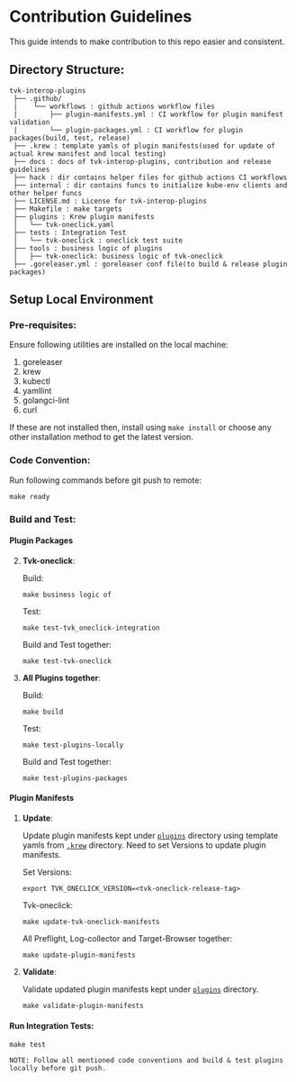 # Contribution Guidelines

This guide intends to make contribution to this repo easier and consistent.

## Directory Structure:

```text
tvk-interop-plugins
 ├── .github/
 |    └── workflows : github actions workflow files
 |        ├── plugin-manifests.yml : CI workflow for plugin manifest validation
 |        └── plugin-packages.yml : CI workflow for plugin packages(build, test, release)
 ├── .krew : template yamls of plugin manifests(used for update of actual krew manifest and local testing)
 ├── docs : docs of tvk-interop-plugins, contribution and release guidelines
 ├── hack : dir contains helper files for github actions CI workflows
 ├── internal : dir contains funcs to initialize kube-env clients and other helper funcs
 ├── LICENSE.md : License for tvk-interop-plugins
 ├── Makefile : make targets
 ├── plugins : Krew plugin manifests
 │   └── tvk-oneclick.yaml
 ├── tests : Integration Test
 │   └── tvk-oneclick : oneclick test suite
 ├── tools : business logic of plugins
 │   ├── tvk-oneclick: business logic of tvk-oneclick
 ├── .goreleaser.yml : goreleaser conf file(to build & release plugin packages)   
```

## Setup Local Environment

### Pre-requisites:

Ensure following utilities are installed on the local machine:
1. goreleaser 
2. krew
3. kubectl
4. yamllint
5. golangci-lint
6. curl

If these are not installed then, install using `make install` or choose any other installation method to get the latest version. 

### Code Convention:

Run following commands before git push to remote:

```
make ready
```

### Build and Test:

#### Plugin Packages

2. **Tvk-oneclick**:
     
     Build: 
     ```
     make business logic of
     ```

     Test:
     ```
     make test-tvk_oneclick-integration
     ```   
    
     Build and Test together:
     ```
     make test-tvk-oneclick
     ```


3. **All Plugins  together**:

    Build:
    ```
    make build
    ```

    Test: 
    ```
    make test-plugins-locally
    ``` 

    Build and Test together:
    ```
    make test-plugins-packages
    ```
    

#### Plugin Manifests


1. **Update**:
    
    Update plugin manifests kept under [`plugins`](plugins) directory using template yamls from [`.krew`](.krew) directory.
    Need to set Versions to update plugin manifests.
    
    Set Versions:
    ```
    export TVK_ONECLICK_VERSION=<tvk-oneclick-release-tag>
    ```
   
    Tvk-oneclick:
    ```
    make update-tvk-oneclick-manifests
    ```
   
    All Preflight, Log-collector and Target-Browser together:
    ```
    make update-plugin-manifests
    ```

2. **Validate**:

    Validate updated plugin manifests kept under [`plugins`](plugins) directory.
    
    ```
    make validate-plugin-manifests
    ```

#### Run Integration Tests:
   
   ```
   make test
   ```

```
NOTE: Follow all mentioned code conventions and build & test plugins locally before git push.
```
